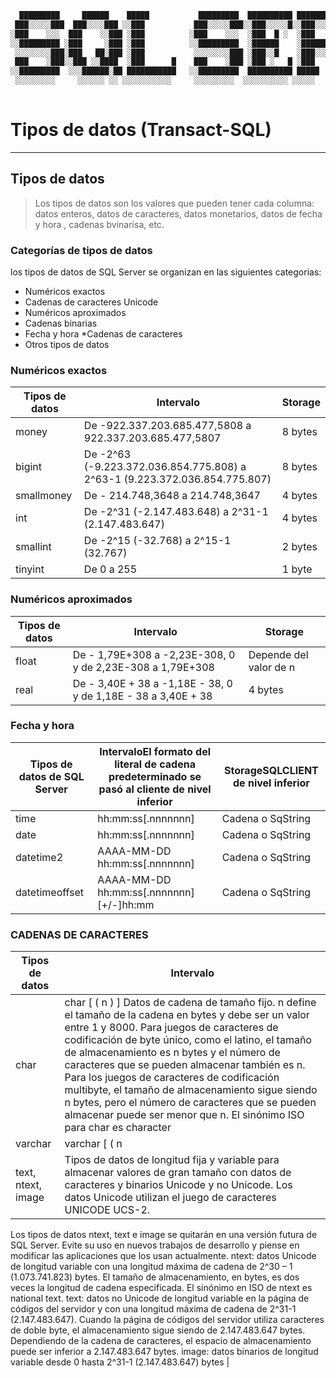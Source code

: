 <div align="center">

```css
  █████████     ██████    █████           █████████  ██████████ ███████████   █████   █████ ██████████ ███████████  
 ███░░░░░███  ███░░░░███ ░░███           ███░░░░░███░░███░░░░░█░░███░░░░░███ ░░███   ░░███ ░░███░░░░░█░░███░░░░░███ 
░███    ░░░  ███    ░░███ ░███          ░███    ░░░  ░███  █ ░  ░███    ░███  ░███    ░███  ░███  █ ░  ░███    ░███ 
░░█████████ ░███     ░███ ░███          ░░█████████  ░██████    ░██████████   ░███    ░███  ░██████    ░██████████  
 ░░░░░░░░███░███   ██░███ ░███           ░░░░░░░░███ ░███░░█    ░███░░░░░███  ░░███   ███   ░███░░█    ░███░░░░░███ 
 ███    ░███░░███ ░░████  ░███      █    ███    ░███ ░███ ░   █ ░███    ░███   ░░░█████░    ░███ ░   █ ░███    ░███ 
░░█████████  ░░░██████░██ ███████████   ░░█████████  ██████████ █████   █████    ░░███      ██████████ █████   █████
 ░░░░░░░░░     ░░░░░░ ░░ ░░░░░░░░░░░     ░░░░░░░░░  ░░░░░░░░░░ ░░░░░   ░░░░░      ░░░      ░░░░░░░░░░ ░░░░░   ░░░░░ 
                                                                                                                         
```

</div>

# Tipos de datos (Transact-SQL)
---

## Tipos de datos

> Los tipos de datos son los valores que pueden tener cada columna: datos enteros, datos de caracteres, datos monetarios, datos de fecha y hora , cadenas bvinarisa, etc. 

### **Categorías de tipos de datos**

los tipos de datos de SQL Server se organizan en las siguientes categorias:

* Numéricos exactos
* Cadenas de caracteres Unicode
* Numéricos aproximados
* Cadenas binarias
* Fecha y hora
*Cadenas de caracteres
* Otros tipos de datos

### **Numéricos exactos**

| Tipos de datos | Intervalo | Storage |
| -- | -- | -- |
| money | De -922.337.203.685.477,5808 a 922.337.203.685.477,5807   | 8 bytes |
| bigint | De -2^63 (-9.223.372.036.854.775.808) a 2^63-1 (9.223.372.036.854.775.807) | 8 bytes |
| smallmoney | De - 214.748,3648 a 214.748,3647 | 4 bytes |
| int | De -2^31 (-2.147.483.648) a 2^31-1 (2.147.483.647) | 4 bytes |
| smallint | De -2^15 (-32.768) a 2^15-1 (32.767) | 2 bytes |
| tinyint	| De 0 a 255 | 1 byte |

### **Numéricos aproximados**

| Tipos de datos | Intervalo | Storage |
| -- | -- | -- |
| float | De - 1,79E+308 a -2,23E-308, 0 y de 2,23E-308 a 1,79E+308 | Depende del valor de n |
| real | De - 3,40E + 38 a -1,18E - 38, 0 y de 1,18E - 38 a 3,40E + 38 | 4 bytes |

### **Fecha y hora**

| Tipos de datos de SQL Server | IntervaloEl formato del literal de cadena predeterminado se pasó al cliente de nivel inferior | StorageSQLCLIENT de nivel inferior |
| -- | -- | -- |
| time | hh:mm:ss[.nnnnnnn]	 | Cadena o SqString |
| date | hh:mm:ss[.nnnnnnn]	 | Cadena o SqString |
| datetime2	| AAAA-MM-DD hh:mm:ss[.nnnnnnn]	 | Cadena o SqString |
| datetimeoffset | AAAA-MM-DD hh:mm:ss[.nnnnnnn] [+/-]hh:mm	| Cadena o SqString |

### **CADENAS DE CARACTERES**

| Tipos de datos | Intervalo | 
| -- | -- | 
| char | char [ ( n ) ] Datos de cadena de tamaño fijo. n define el tamaño de la cadena en bytes y debe ser un valor entre 1 y 8000. Para juegos de caracteres de codificación de byte único, como el latino, el tamaño de almacenamiento es n bytes y el número de caracteres que se pueden almacenar también es n. Para los juegos de caracteres de codificación multibyte, el tamaño de almacenamiento sigue siendo n bytes, pero el número de caracteres que se pueden almacenar puede ser menor que n. El sinónimo ISO para char es character |
| varchar | varchar [ ( n | max ) ] Datos de cadena de tamaño variable. Utilice n para definir el tamaño de la cadena en bytes, que puede ser un valor comprendido entre 1 y 8000, o bien use max para indicar un tamaño de restricción de columna hasta un almacenamiento máximo de 2^31-1 bytes (2 GB). Para juegos de caracteres de codificación de byte único, como el latino, el tamaño de almacenamiento es n bytes + 2 bytes y el número de caracteres que se pueden almacenar también es n. Para los juegos de caracteres de codificación multibyte, el tamaño de almacenamiento sigue siendo n bytes + 2 bytes, pero el número de caracteres que se pueden almacenar puede ser menor que n. Los sinónimos ISO para varchar son charvarying o charactervarying |
|text, ntext, image | Tipos de datos de longitud fija y variable para almacenar valores de gran tamaño con datos de caracteres y binarios Unicode y no Unicode. Los datos Unicode utilizan el juego de caracteres UNICODE UCS-2.
Los tipos de datos ntext, text e image se quitarán en una versión futura de SQL Server. Evite su uso en nuevos trabajos de desarrollo y piense en modificar las aplicaciones que los usan actualmente.
ntext: datos Unicode de longitud variable con una longitud máxima de cadena de 2^30 – 1 (1.073.741.823) bytes. El tamaño de almacenamiento, en bytes, es dos veces la longitud de cadena especificada. El sinónimo en ISO de ntext es national text.
text: datos no Unicode de longitud variable en la página de códigos del servidor y con una longitud máxima de cadena de 2^31-1 (2.147.483.647). Cuando la página de códigos del servidor utiliza caracteres de doble byte, el almacenamiento sigue siendo de 2.147.483.647 bytes. Dependiendo de la cadena de caracteres, el espacio de almacenamiento puede ser inferior a 2.147.483.647 bytes.
image: datos binarios de longitud variable desde 0 hasta 2^31-1 (2.147.483.647) bytes |